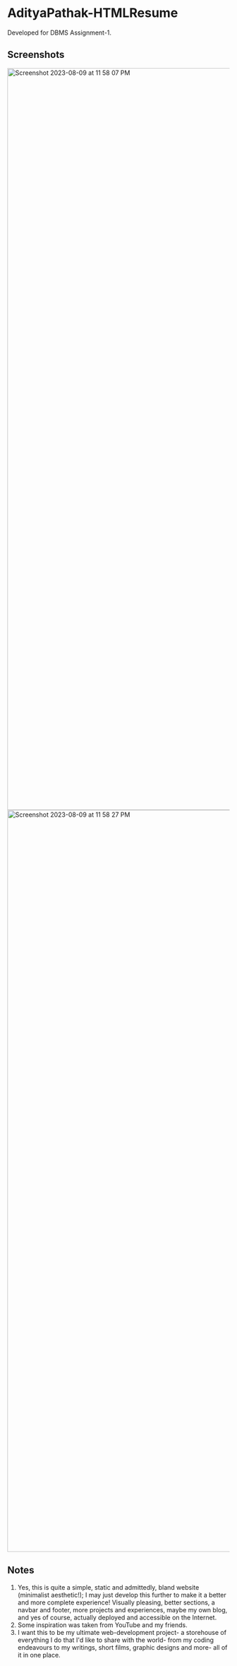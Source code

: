 # AdityaPathak-HTMLResume
Developed for DBMS Assignment-1.
## Screenshots
<img width="1680" alt="Screenshot 2023-08-09 at 11 58 07 PM" src="https://github.com/adityapathakk/AdityaPathak-HTMLResume/assets/91721440/14d8cee7-e6fa-4d61-a50d-cc6cfc41a42a">
<img width="1680" alt="Screenshot 2023-08-09 at 11 58 27 PM" src="https://github.com/adityapathakk/AdityaPathak-HTMLResume/assets/91721440/f929e7b3-4938-4166-b7c7-d726f13ac4ae">

## Notes
1. Yes, this is quite a simple, static and admittedly, bland website (minimalist aesthetic!); I may just develop this further to make it a better and more complete experience! Visually pleasing, better sections, a navbar and footer, more projects and experiences, maybe my own blog, and yes of course, actually deployed and accessible on the Internet.
2. Some inspiration was taken from YouTube and my friends.
3. I want this to be my ultimate web-development project- a storehouse of everything I do that I'd like to share with the world- from my coding endeavours to my writings, short films, graphic designs and more- all of it in one place.
